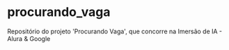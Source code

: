# procurando_vaga
Repositório do projeto 'Procurando Vaga', que concorre na Imersão de IA - Alura &amp; Google
